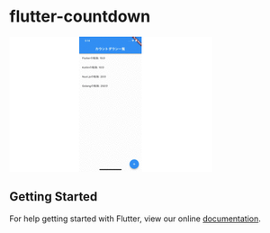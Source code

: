 # flutter-countdown

![動画](./docs/demo.gif "動画")

## Getting Started

For help getting started with Flutter, view our online
[documentation](https://flutter.io/).
